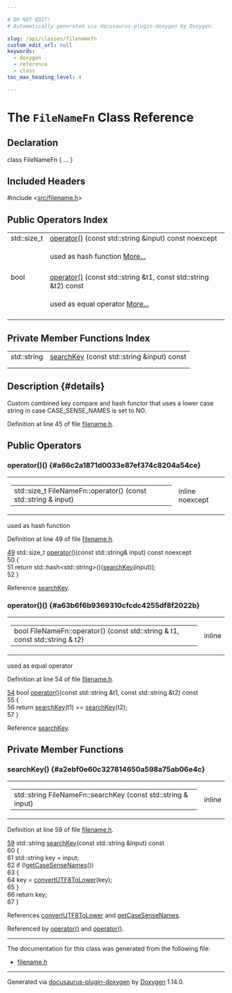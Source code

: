 ```yaml
---

# DO NOT EDIT!
# Automatically generated via docusaurus-plugin-doxygen by Doxygen.

slug: /api/classes/filenamefn
custom_edit_url: null
keywords:
  - doxygen
  - reference
  - class
toc_max_heading_level: 4

---
```


<div class="doxyPage">

# The `FileNameFn` Class Reference



## Declaration

<div class="doxyDeclaration">
class FileNameFn { ... }
</div>

## Included Headers

<div class="doxyIncludesList">#include &lt;<a href="/web-doxygen/docs/api/files/src/filename-h">src/filename.h</a>&gt;
</div>

## Public Operators Index

<table class="doxyMembersIndex">

<tr class="doxyMemberIndexItem">
<td class="doxyMemberIndexItemType" align="left" valign="top">std::size_t</td>
<td class="doxyMemberIndexItemName" align="left" valign="top"><a href="#a66c2a1871d0033e87ef374c8204a54ce">operator()</a> (const std::string &amp;input) const noexcept</td>
</tr>
<tr class="doxyMemberIndexDescription">
<td class="doxyMemberIndexDescriptionLeft"></td>
<td class="doxyMemberIndexDescriptionRight">
<p>used as hash function <a href="#a66c2a1871d0033e87ef374c8204a54ce">More...</a></p>
</td>
</tr>
<tr class="doxyMemberIndexSeparator">
<td class="doxyMemberIndexSeparator" colspan="2"></td>
</tr>

<tr class="doxyMemberIndexItem">
<td class="doxyMemberIndexItemType" align="left" valign="top">bool</td>
<td class="doxyMemberIndexItemName" align="left" valign="top"><a href="#a63b6f6b9369310cfcdc4255df8f2022b">operator()</a> (const std::string &amp;t1, const std::string &amp;t2) const</td>
</tr>
<tr class="doxyMemberIndexDescription">
<td class="doxyMemberIndexDescriptionLeft"></td>
<td class="doxyMemberIndexDescriptionRight">
<p>used as equal operator <a href="#a63b6f6b9369310cfcdc4255df8f2022b">More...</a></p>
</td>
</tr>
<tr class="doxyMemberIndexSeparator">
<td class="doxyMemberIndexSeparator" colspan="2"></td>
</tr>

</table>

## Private Member Functions Index

<table class="doxyMembersIndex">

<tr class="doxyMemberIndexItem">
<td class="doxyMemberIndexItemType" align="left" valign="top">std::string</td>
<td class="doxyMemberIndexItemName" align="left" valign="top"><a href="#a2ebf0e60c327814650a598a75ab06e4c">searchKey</a> (const std::string &amp;input) const</td>
</tr>
<tr class="doxyMemberIndexDescription">
<td class="doxyMemberIndexDescriptionLeft"></td>
<td class="doxyMemberIndexDescriptionRight">
</td>
</tr>
<tr class="doxyMemberIndexSeparator">
<td class="doxyMemberIndexSeparator" colspan="2"></td>
</tr>

</table>

## Description {#details}



<p>Custom combined key compare and hash functor that uses a lower case string in case CASE_SENSE_NAMES is set to NO.</p>


<p>Definition at line 45 of file <a href="/web-doxygen/docs/api/files/src/filename-h">filename.h</a>.</p>


<div class="doxySectionDef">

## Public Operators

### operator()() {#a66c2a1871d0033e87ef374c8204a54ce}

<div class="doxyMemberItem">
<div class="doxyMemberProto">
<table class="doxyMemberLabels">
<tr class="doxyMemberLabels">
<td class="doxyMemberLabelsLeft">
<table class="doxyMemberName">
<tr>
<td class="doxyMemberName">std::size_t FileNameFn::operator() (const std::string &amp; input)</td>
</tr>
</table>
</td>
<td class="doxyMemberLabelsRight">
<span class="doxyMemberLabels">
<span class="doxyMemberLabel inline">inline</span>
<span class="doxyMemberLabel noexcept">noexcept</span>
</span>
</td>
</tr>
</table>
</div>
<div class="doxyMemberDoc">

<p>used as hash function</p>

<p>Definition at line 49 of file <a href="/web-doxygen/docs/api/files/src/filename-h">filename.h</a>.</p>


<div class="doxyProgramListing">

<div class="doxyCodeLine"><span class="doxyLineNumber"><a href="#a66c2a1871d0033e87ef374c8204a54ce">49</a></span><span class="doxyLineContent"><span class="doxyHighlight">    std::size_t <a href="#a66c2a1871d0033e87ef374c8204a54ce">operator()</a>(</span><span class="doxyHighlightKeyword">const</span><span class="doxyHighlight"> std::string&amp; input) </span><span class="doxyHighlightKeyword">const</span><span class="doxyHighlight"> </span><span class="doxyHighlightKeyword">noexcept</span></span></div>
<div class="doxyCodeLine"><span class="doxyLineNumber">50</span><span class="doxyLineContent"><span class="doxyHighlight">    {</span></span></div>
<div class="doxyCodeLine"><span class="doxyLineNumber">51</span><span class="doxyLineContent"><span class="doxyHighlight">      </span><span class="doxyHighlightKeywordFlow">return</span><span class="doxyHighlight"> std::hash&lt;std::string&gt;()(<a href="#a2ebf0e60c327814650a598a75ab06e4c">searchKey</a>(input));</span></span></div>
<div class="doxyCodeLine"><span class="doxyLineNumber">52</span><span class="doxyLineContent"><span class="doxyHighlight">    }</span></span></div>

</div>


<p>Reference <a href="#a2ebf0e60c327814650a598a75ab06e4c">searchKey</a>.</p>

</div>
</div>

### operator()() {#a63b6f6b9369310cfcdc4255df8f2022b}

<div class="doxyMemberItem">
<div class="doxyMemberProto">
<table class="doxyMemberLabels">
<tr class="doxyMemberLabels">
<td class="doxyMemberLabelsLeft">
<table class="doxyMemberName">
<tr>
<td class="doxyMemberName">bool FileNameFn::operator() (const std::string &amp; t1, const std::string &amp; t2)</td>
</tr>
</table>
</td>
<td class="doxyMemberLabelsRight">
<span class="doxyMemberLabels">
<span class="doxyMemberLabel inline">inline</span>
</span>
</td>
</tr>
</table>
</div>
<div class="doxyMemberDoc">

<p>used as equal operator</p>

<p>Definition at line 54 of file <a href="/web-doxygen/docs/api/files/src/filename-h">filename.h</a>.</p>


<div class="doxyProgramListing">

<div class="doxyCodeLine"><span class="doxyLineNumber"><a href="#a63b6f6b9369310cfcdc4255df8f2022b">54</a></span><span class="doxyLineContent"><span class="doxyHighlight">    </span><span class="doxyHighlightKeywordType">bool</span><span class="doxyHighlight"> <a href="#a66c2a1871d0033e87ef374c8204a54ce">operator()</a>(</span><span class="doxyHighlightKeyword">const</span><span class="doxyHighlight"> std::string &amp;t1, </span><span class="doxyHighlightKeyword">const</span><span class="doxyHighlight"> std::string &amp;t2)</span><span class="doxyHighlightKeyword"> const</span></span></div>
<div class="doxyCodeLine"><span class="doxyLineNumber">55</span><span class="doxyLineContent"><span class="doxyHighlightKeyword">    </span><span class="doxyHighlight">{</span></span></div>
<div class="doxyCodeLine"><span class="doxyLineNumber">56</span><span class="doxyLineContent"><span class="doxyHighlight">      </span><span class="doxyHighlightKeywordFlow">return</span><span class="doxyHighlight"> <a href="#a2ebf0e60c327814650a598a75ab06e4c">searchKey</a>(t1) == <a href="#a2ebf0e60c327814650a598a75ab06e4c">searchKey</a>(t2);</span></span></div>
<div class="doxyCodeLine"><span class="doxyLineNumber">57</span><span class="doxyLineContent"><span class="doxyHighlight">    }</span></span></div>

</div>


<p>Reference <a href="#a2ebf0e60c327814650a598a75ab06e4c">searchKey</a>.</p>

</div>
</div>

</div>

<div class="doxySectionDef">

## Private Member Functions

### searchKey() {#a2ebf0e60c327814650a598a75ab06e4c}

<div class="doxyMemberItem">
<div class="doxyMemberProto">
<table class="doxyMemberLabels">
<tr class="doxyMemberLabels">
<td class="doxyMemberLabelsLeft">
<table class="doxyMemberName">
<tr>
<td class="doxyMemberName">std::string FileNameFn::searchKey (const std::string &amp; input)</td>
</tr>
</table>
</td>
<td class="doxyMemberLabelsRight">
<span class="doxyMemberLabels">
<span class="doxyMemberLabel inline">inline</span>
</span>
</td>
</tr>
</table>
</div>
<div class="doxyMemberDoc">



<p>Definition at line 59 of file <a href="/web-doxygen/docs/api/files/src/filename-h">filename.h</a>.</p>


<div class="doxyProgramListing">

<div class="doxyCodeLine"><span class="doxyLineNumber"><a href="#a2ebf0e60c327814650a598a75ab06e4c">59</a></span><span class="doxyLineContent"><span class="doxyHighlight">    std::string <a href="#a2ebf0e60c327814650a598a75ab06e4c">searchKey</a>(</span><span class="doxyHighlightKeyword">const</span><span class="doxyHighlight"> std::string &amp;input)</span><span class="doxyHighlightKeyword"> const</span></span></div>
<div class="doxyCodeLine"><span class="doxyLineNumber">60</span><span class="doxyLineContent"><span class="doxyHighlightKeyword">    </span><span class="doxyHighlight">{</span></span></div>
<div class="doxyCodeLine"><span class="doxyLineNumber">61</span><span class="doxyLineContent"><span class="doxyHighlight">      std::string key = input;</span></span></div>
<div class="doxyCodeLine"><span class="doxyLineNumber">62</span><span class="doxyLineContent"><span class="doxyHighlight">      </span><span class="doxyHighlightKeywordFlow">if</span><span class="doxyHighlight"> (!<a href="/web-doxygen/docs/api/files/src/util-cpp/#aaefdc17b5414c3b2329297ff8c4e90a6">getCaseSenseNames</a>())</span></span></div>
<div class="doxyCodeLine"><span class="doxyLineNumber">63</span><span class="doxyLineContent"><span class="doxyHighlight">      {</span></span></div>
<div class="doxyCodeLine"><span class="doxyLineNumber">64</span><span class="doxyLineContent"><span class="doxyHighlight">        key = <a href="/web-doxygen/docs/api/files/src/utf8-cpp/#a90000b3876f8ff0fed72d2c31ecdfe11">convertUTF8ToLower</a>(key);</span></span></div>
<div class="doxyCodeLine"><span class="doxyLineNumber">65</span><span class="doxyLineContent"><span class="doxyHighlight">      }</span></span></div>
<div class="doxyCodeLine"><span class="doxyLineNumber">66</span><span class="doxyLineContent"><span class="doxyHighlight">      </span><span class="doxyHighlightKeywordFlow">return</span><span class="doxyHighlight"> key;</span></span></div>
<div class="doxyCodeLine"><span class="doxyLineNumber">67</span><span class="doxyLineContent"><span class="doxyHighlight">    }</span></span></div>

</div>


<p>References <a href="/web-doxygen/docs/api/files/src/utf8-cpp/#a90000b3876f8ff0fed72d2c31ecdfe11">convertUTF8ToLower</a> and <a href="/web-doxygen/docs/api/files/src/util-cpp/#aaefdc17b5414c3b2329297ff8c4e90a6">getCaseSenseNames</a>.</p>


<p>Referenced by <a href="#a66c2a1871d0033e87ef374c8204a54ce">operator()</a> and <a href="#a63b6f6b9369310cfcdc4255df8f2022b">operator()</a>.</p>

</div>
</div>

</div>

<hr/>

The documentation for this class was generated from the following file:

<ul>
<li><a href="/web-doxygen/docs/api/files/src/filename-h">filename.h</a></li>
</ul>

<hr/>

<p class="doxyGeneratedBy">Generated via <a href="https://github.com/xpack/docusaurus-plugin-doxygen">docusaurus-plugin-doxygen</a> by <a href="https://www.doxygen.nl">Doxygen</a> 1.14.0.</p>

</div>
